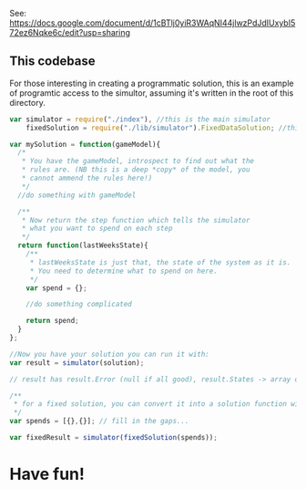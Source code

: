 See: https://docs.google.com/document/d/1cBTlj0yiR3WAqNI44jlwzPdJdIUxybI572ez6Nqke6c/edit?usp=sharing

## This codebase

For those interesting in creating a programmatic solution, this is an example of programtic
access to the simultor, assuming it's written in the root of this directory.

```javascript
var simulator = require("./index"), //this is the main simulator
    fixedSolution = require("./lib/simulator").FixedDataSolution; //this is for fixed data arrays of spends.

var mySolution = function(gameModel){
  /*
   * You have the gameModel, introspect to find out what the
   * rules are. (NB this is a deep *copy* of the model, you
   * cannot ammend the rules here!)
   */
  //do something with gameModel

  /**
   * Now return the step function which tells the simulator
   * what you want to spend on each step
   */
  return function(lastWeeksState){
    /**
     * lastWeeksState is just that, the state of the system as it is.
     * You need to determine what to spend on here.
     */
    var spend = {};

    //do something complicated

    return spend;
  }
};

//Now you have your solution you can run it with:
var result = simulator(solution);

// result has result.Error (null if all good), result.States -> array of states, introspect the last one for final result!

/**
 * for a fixed solution, you can convert it into a solution function with `fixedSolution`
 */
var spends = [{},{}]; // fill in the gaps...

var fixedResult = simulator(fixedSolution(spends));
```

# Have fun!
